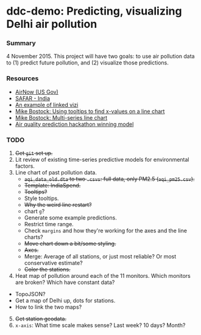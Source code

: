 ddc-demo: Predicting, visualizing Delhi air pollution
=======

### Summary

4 November 2015. This project will have two goals: to use air pollution data to (1) predict future pollution, and (2) visualize those predictions.

### Resources
* [AirNow (US Gov)](http://www.airnow.gov/)
* [SAFAR - India](http://safar.tropmet.res.in/index.php?menu_id=1)
* [An example of linked vizi](https://shanthi54.github.io/cs171-project-dbs-mexico/)
* [Mike Bostock: Using tooltips to find x-values on a line chart](http://bl.ocks.org/mbostock/3902569)
* [Mike Bostock: Multi-series line chart](http://bl.ocks.org/mbostock/3884955)
* [Air quality prediction hackathon winning model](https://github.com/benhamner/Air-Quality-Prediction-Hackathon-Winning-Model)



### TODO

1. ~~Get `git` set up.~~
2. Lit review of existing time-series predictive models for environmental factors.
3. Line chart of past pollution data.
   * ~~`aqi_data_old.dta` to two `.csvs`: full data, only PM2.5 (`aqi_pm25.csv`).~~
   * ~~Template: IndiaSpend.~~
   * ~~Tooltips?~~
   * Style tooltips.
   * ~~Why the weird line restart?~~
   * chart `g`?
   * Generate some example predictions.
   * Restrict time range.
   * Check `margins` and how they're working for the axes and the line charts?
   * ~~Move chart down a bit/some styling.~~
   * ~~Axes.~~
   * Merge: Average of all stations, or just most reliable? Or most conservative estimate?
   * ~~Color the stations.~~
4. Heat map of pollution around each of the 11 monitors. Which monitors are broken? Which have constant data?
  * TopoJSON?
  * Get a map of Delhi up, dots for stations.
  * How to link the two maps?
5. ~~Get station geodata.~~
6. `x-axis`: What time scale makes sense? Last week? 10 days? Month? 